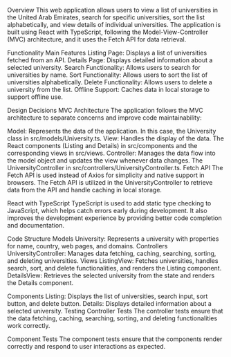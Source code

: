 Overview
This web application allows users to view a list of universities in the United Arab Emirates, search for specific universities, sort the list alphabetically, and view details of individual universities. The application is built using React with TypeScript, following the Model-View-Controller (MVC) architecture, and it uses the Fetch API for data retrieval.

Functionality
Main Features
Listing Page: Displays a list of universities fetched from an API.
Details Page: Displays detailed information about a selected university.
Search Functionality: Allows users to search for universities by name.
Sort Functionality: Allows users to sort the list of universities alphabetically.
Delete Functionality: Allows users to delete a university from the list.
Offline Support: Caches data in local storage to support offline use.

Design Decisions
MVC Architecture
The application follows the MVC architecture to separate concerns and improve code maintainability:

Model: Represents the data of the application. In this case, the University class in src/models/University.ts.
View: Handles the display of the data. The React components (Listing and Details) in src/components and the corresponding views in src/views.
Controller: Manages the data flow into the model object and updates the view whenever data changes. The UniversityController in src/controllers/UniversityController.ts.
Fetch API
The Fetch API is used instead of Axios for simplicity and native support in browsers. The Fetch API is utilized in the UniversityController to retrieve data from the API and handle caching in local storage.

React with TypeScript
TypeScript is used to add static type checking to JavaScript, which helps catch errors early during development. It also improves the development experience by providing better code completion and documentation.

Code Structure
Models
University: Represents a university with properties for name, country, web pages, and domains.
Controllers
UniversityController: Manages data fetching, caching, searching, sorting, and deleting universities.
Views
ListingView: Fetches universities, handles search, sort, and delete functionalities, and renders the Listing component.
DetailsView: Retrieves the selected university from the state and renders the Details component.

Components
Listing: Displays the list of universities, search input, sort button, and delete button.
Details: Displays detailed information about a selected university.
Testing
Controller Tests
The controller tests ensure that the data fetching, caching, searching, sorting, and deleting functionalities work correctly.

Component Tests
The component tests ensure that the components render correctly and respond to user interactions as expected.
